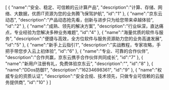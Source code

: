 [
	{
		"name":"安全、稳定、可信赖的云计算产品",
		"description":"计算、存储、网络、大数据，优质IT资源为您的业务腾飞保驾护航",
		"id":"1"
	},
	{
		"name":"京东云动态",
		"description":"产品动态抢先看，创新与进步只为给您带来卓越体验",
		"id":"2"
	},
	{
		"name":"成熟、领先的解决方案",
		"description":"行业纵深，直达痛点，专业经验为您解决多种业务难题",
		"id":"4"
	},
	{
		"name":"海量优质的软件与服务",
		"description":"便捷与高效，全方位软件与服务资源助力您的业务高速发展",
		"id":"5"
	},
	{
		"name":"新手上云指引1",
		"description":"实战教程，专家攻略，手把手带您步入云上初体验",
		"id":"6"
	},
	{
		"name":"专业、可靠的合作伙伴",
		"description":"合作共赢，京东云携手合作伙伴共同成长",
		"id":"7"
	},
	{
		"name":"新用户注册有礼，免费体验京东云",
		"description":"",
		"id":"8"
	},
	{
		"name":"DDos防御1",
		"description":"16234698361",
		"id":"9"
	},
	{
		"name":"权威专业的资质认证",
		"description":"安全合规、技术领先，只做专业可信赖的云服务提供商",
		"id":"10"
	}
]